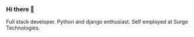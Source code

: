 ### Hi there 👋

Full stack developer. Python and django enthusiast. Self employed at Surge Technologies.
